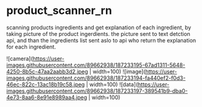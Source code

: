 # product_scanner_rn
scanning products ingredients and get explanation of each ingredient,
by taking picture of the product ingerdients.
the picture sent to text detction api,
and than the ingredients list sent aslo to api who return the explanation for each ingredient.



![camera](https://user-images.githubusercontent.com/89662938/187233195-67ad1311-5648-4250-8b5c-47aa2aabb3d2.jpeg | width=100)
![image](https://user-images.githubusercontent.com/89662938/187233194-fa440ef2-f0d3-46ec-822c-13ac18b19c58.jpeg | width=100)
![data](https://user-images.githubusercontent.com/89662938/187233197-389541b9-dba0-4e73-8aa6-8e91e8989aa4.jpeg | width=100)
